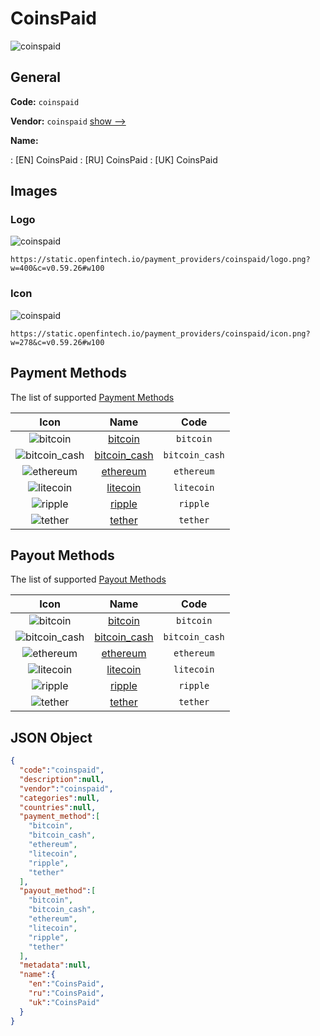 
# CoinsPaid 
![coinspaid](https://static.openfintech.io/payment_providers/coinspaid/logo.png?w=400&c=v0.59.26#w100)  

## General 
 
**Code:** `coinspaid` 
 
**Vendor:** `coinspaid` [show -->](/vendors/coinspaid/) 
 
**Name:** 
 
:	[EN] CoinsPaid 
:	[RU] CoinsPaid 
:	[UK] CoinsPaid 
 

## Images 

### Logo 
 
![coinspaid](https://static.openfintech.io/payment_providers/coinspaid/logo.png?w=400&c=v0.59.26#w100)  

```
https://static.openfintech.io/payment_providers/coinspaid/logo.png?w=400&c=v0.59.26#w100
```  

### Icon 
 
![coinspaid](https://static.openfintech.io/payment_providers/coinspaid/icon.png?w=278&c=v0.59.26#w100)  

```
https://static.openfintech.io/payment_providers/coinspaid/icon.png?w=278&c=v0.59.26#w100
```  

## Payment Methods 
 
The list of supported [Payment Methods](/payment-methods/) 

|Icon|Name|Code| 
|:---:|:---:|:---:| 
|![bitcoin](https://static.openfintech.io/payment_methods/bitcoin/icon.svg?w=278&c=v0.59.26#w100) |[bitcoin](/payment-methods/bitcoin/)|`bitcoin`| 
|![bitcoin_cash](https://static.openfintech.io/payment_methods/bitcoin_cash/icon.png?w=278&c=v0.59.26#w100) |[bitcoin_cash](/payment-methods/bitcoin_cash/)|`bitcoin_cash`| 
|![ethereum](https://static.openfintech.io/payment_methods/ethereum/icon.svg?w=278&c=v0.59.26#w100) |[ethereum](/payment-methods/ethereum/)|`ethereum`| 
|![litecoin](https://static.openfintech.io/payment_methods/litecoin/icon.png?w=278&c=v0.59.26#w100) |[litecoin](/payment-methods/litecoin/)|`litecoin`| 
|![ripple](https://static.openfintech.io/payment_methods/ripple/icon.svg?w=278&c=v0.59.26#w100) |[ripple](/payment-methods/ripple/)|`ripple`| 
|![tether](https://static.openfintech.io/payment_methods/tether/icon.svg?w=278&c=v0.59.26#w100) |[tether](/payment-methods/tether/)|`tether`| 
 

## Payout Methods 
 
The list of supported [Payout Methods](/payout-methods/) 

|Icon|Name|Code| 
|:---:|:---:|:---:| 
|![bitcoin](https://static.openfintech.io/payout_methods/bitcoin/icon.svg?w=278&c=v0.59.26#w40) |[bitcoin](payout-methodsbitcoin/)|`bitcoin`| 
|![bitcoin_cash](https://static.openfintech.io/payout_methods/bitcoin_cash/icon.png?w=278&c=v0.59.26#w40) |[bitcoin_cash](payout-methodsbitcoin_cash/)|`bitcoin_cash`| 
|![ethereum](https://static.openfintech.io/payout_methods/ethereum/icon.svg?w=278&c=v0.59.26#w40) |[ethereum](payout-methodsethereum/)|`ethereum`| 
|![litecoin](https://static.openfintech.io/payout_methods/litecoin/icon.png?w=278&c=v0.59.26#w40) |[litecoin](payout-methodslitecoin/)|`litecoin`| 
|![ripple](https://static.openfintech.io/payout_methods/ripple/icon.svg?w=278&c=v0.59.26#w40) |[ripple](payout-methodsripple/)|`ripple`| 
|![tether](https://static.openfintech.io/payout_methods/tether/icon.svg?w=278&c=v0.59.26#w40) |[tether](payout-methodstether/)|`tether`| 
 

## JSON Object 

```json
{
  "code":"coinspaid",
  "description":null,
  "vendor":"coinspaid",
  "categories":null,
  "countries":null,
  "payment_method":[
    "bitcoin",
    "bitcoin_cash",
    "ethereum",
    "litecoin",
    "ripple",
    "tether"
  ],
  "payout_method":[
    "bitcoin",
    "bitcoin_cash",
    "ethereum",
    "litecoin",
    "ripple",
    "tether"
  ],
  "metadata":null,
  "name":{
    "en":"CoinsPaid",
    "ru":"CoinsPaid",
    "uk":"CoinsPaid"
  }
}
```  
